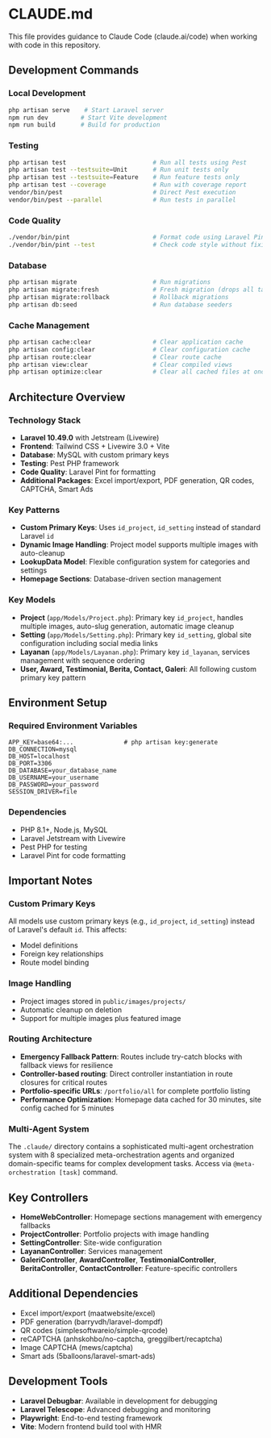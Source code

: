 # CLAUDE.md

This file provides guidance to Claude Code (claude.ai/code) when working with code in this repository.

## Development Commands

### Local Development
```bash
php artisan serve    # Start Laravel server
npm run dev         # Start Vite development
npm run build       # Build for production
```

### Testing
```bash
php artisan test                        # Run all tests using Pest
php artisan test --testsuite=Unit       # Run unit tests only
php artisan test --testsuite=Feature    # Run feature tests only
php artisan test --coverage             # Run with coverage report
vendor/bin/pest                         # Direct Pest execution
vendor/bin/pest --parallel              # Run tests in parallel
```

### Code Quality
```bash
./vendor/bin/pint                       # Format code using Laravel Pint
./vendor/bin/pint --test                # Check code style without fixing
```

### Database
```bash
php artisan migrate                     # Run migrations
php artisan migrate:fresh               # Fresh migration (drops all tables)
php artisan migrate:rollback            # Rollback migrations
php artisan db:seed                     # Run database seeders
```

### Cache Management
```bash
php artisan cache:clear                 # Clear application cache
php artisan config:clear                # Clear configuration cache
php artisan route:clear                 # Clear route cache
php artisan view:clear                  # Clear compiled views
php artisan optimize:clear              # Clear all cached files at once
```

## Architecture Overview

### Technology Stack
- **Laravel 10.49.0** with Jetstream (Livewire)
- **Frontend**: Tailwind CSS + Livewire 3.0 + Vite
- **Database**: MySQL with custom primary keys
- **Testing**: Pest PHP framework
- **Code Quality**: Laravel Pint for formatting
- **Additional Packages**: Excel import/export, PDF generation, QR codes, CAPTCHA, Smart Ads

### Key Patterns
- **Custom Primary Keys**: Uses `id_project`, `id_setting` instead of standard Laravel `id`
- **Dynamic Image Handling**: Project model supports multiple images with auto-cleanup
- **LookupData Model**: Flexible configuration system for categories and settings
- **Homepage Sections**: Database-driven section management

### Key Models
- **Project** (`app/Models/Project.php`): Primary key `id_project`, handles multiple images, auto-slug generation, automatic image cleanup
- **Setting** (`app/Models/Setting.php`): Primary key `id_setting`, global site configuration including social media links
- **Layanan** (`app/Models/Layanan.php`): Primary key `id_layanan`, services management with sequence ordering
- **User, Award, Testimonial, Berita, Contact, Galeri**: All following custom primary key pattern

## Environment Setup

### Required Environment Variables
```env
APP_KEY=base64:...              # php artisan key:generate
DB_CONNECTION=mysql
DB_HOST=localhost
DB_PORT=3306
DB_DATABASE=your_database_name
DB_USERNAME=your_username
DB_PASSWORD=your_password
SESSION_DRIVER=file
```

### Dependencies
- PHP 8.1+, Node.js, MySQL
- Laravel Jetstream with Livewire
- Pest PHP for testing
- Laravel Pint for code formatting

## Important Notes

### Custom Primary Keys
All models use custom primary keys (e.g., `id_project`, `id_setting`) instead of Laravel's default `id`. This affects:
- Model definitions
- Foreign key relationships
- Route model binding

### Image Handling
- Project images stored in `public/images/projects/`
- Automatic cleanup on deletion
- Support for multiple images plus featured image

### Routing Architecture
- **Emergency Fallback Pattern**: Routes include try-catch blocks with fallback views for resilience
- **Controller-based routing**: Direct controller instantiation in route closures for critical routes
- **Portfolio-specific URLs**: `/portfolio/all` for complete portfolio listing
- **Performance Optimization**: Homepage data cached for 30 minutes, site config cached for 5 minutes

### Multi-Agent System
The `.claude/` directory contains a sophisticated multi-agent orchestration system with 8 specialized meta-orchestration agents and organized domain-specific teams for complex development tasks. Access via `@meta-orchestration [task]` command.

## Key Controllers
- **HomeWebController**: Homepage sections management with emergency fallbacks
- **ProjectController**: Portfolio projects with image handling
- **SettingController**: Site-wide configuration
- **LayananController**: Services management
- **GaleriController**, **AwardController**, **TestimonialController**, **BeritaController**, **ContactController**: Feature-specific controllers

## Additional Dependencies
- Excel import/export (maatwebsite/excel)
- PDF generation (barryvdh/laravel-dompdf)
- QR codes (simplesoftwareio/simple-qrcode)
- reCAPTCHA (anhskohbo/no-captcha, greggilbert/recaptcha)
- Image CAPTCHA (mews/captcha)
- Smart ads (5balloons/laravel-smart-ads)

## Development Tools
- **Laravel Debugbar**: Available in development for debugging
- **Laravel Telescope**: Advanced debugging and monitoring
- **Playwright**: End-to-end testing framework
- **Vite**: Modern frontend build tool with HMR